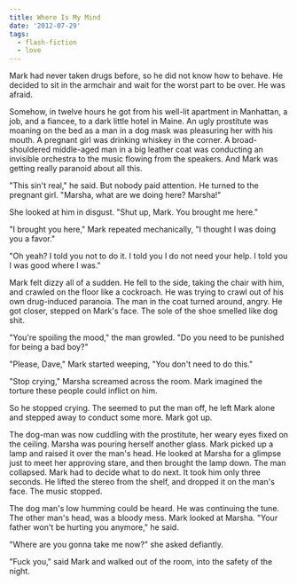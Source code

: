 ```yaml
---
title: Where Is My Mind
date: '2012-07-29'
tags:
  - flash-fiction
  - love
---
```


Mark had never taken drugs before, so he did not know how to behave. He decided
to sit in the armchair and wait for the worst part to be over. He was afraid.

<!-- truncate -->

Somehow, in twelve hours he got from his well-lit apartment in Manhattan, a job,
and a fiancee, to a dark little hotel in Maine. An ugly prostitute was moaning
on the bed as a man in a dog mask was pleasuring her with his mouth. A pregnant
girl was drinking whiskey in the corner. A broad-shouldered middle-aged man in a
big leather coat was conducting an invisible orchestra to the music flowing from
the speakers. And Mark was getting really paranoid about all this.

"This sin't real," he said. But nobody paid attention. He turned to the pregnant
girl. "Marsha, what are we doing here? Marsha!"

She looked at him in disgust. "Shut up, Mark. You brought me here."

"I brought you here," Mark repeated mechanically, "I thought I was doing you a
favor."

"Oh yeah? I told you not to do it. I told you I do not need your help. I told
you I was good where I was."

Mark felt dizzy all of a sudden. He fell to the side, taking the chair with him,
and crawled on the floor like a cockroach. He was trying to crawl out of his own
drug-induced paranoia. The man in the coat turned around, angry. He got closer,
stepped on Mark's face. The sole of the shoe smelled like dog shit.

"You're spoiling the mood," the man growled. "Do you need to be punished for
being a bad boy?"

"Please, Dave," Mark started weeping, "You don't need to do this."

"Stop crying," Marsha screamed across the room. Mark imagined the torture these
people could inflict on him.

So he stopped crying. The seemed to put the man off, he left Mark alone and
stepped away to conduct some more. Mark got up.

The dog-man was now cuddling with the prostitute, her weary eyes fixed on the
ceiling. Marsha was pouring herself another glass. Mark picked up a lamp and
raised it over the man's head. He looked at Marsha for a glimpse just to meet
her approving stare, and then brought the lamp down. The man collapsed. Mark had
to decide what to do next. It took him only three seconds. He lifted the stereo
from the shelf, and dropped it on the man's face. The music stopped.

The dog man's low humming could be heard. He was continuing the tune. The other
man's head, was a bloody mess. Mark looked at Marsha. "Your father won't be
hurting you anymore," he said.

"Where are you gonna take me now?" she asked defiantly.

"Fuck you," said Mark and walked out of the room, into the safety of the night.

